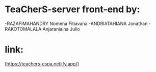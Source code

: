 # TeaCherS-server front-end by:
-RAZAFIMAHANDRY Nomena Fitiavana 
-ANDRIATAHIANA Jonathan
-RAKOTOMALALA Anjaraniaina Julio

# link:
[https://teachers-espa.netlify.app/]

